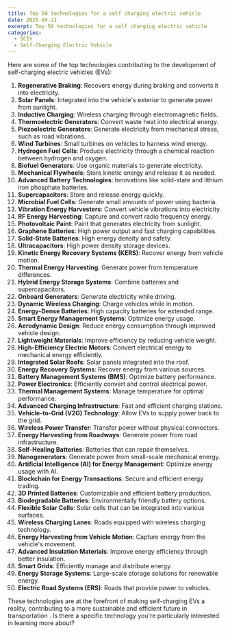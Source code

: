 ```yaml
---
title: Top 50 technologies for a self charging electric vehicle
date: 2025-04-21
excerpt: Top 50 technologies for a self charging electric vehicle
categories:
  - SCEV
  - Self-Charging Electric Vehicle
---
```


Here are some of the top technologies contributing to the development of self-charging electric vehicles (EVs):

1. **Regenerative Braking**: Recovers energy during braking and converts it into electricity.
2. **Solar Panels**: Integrated into the vehicle's exterior to generate power from sunlight.
3. **Inductive Charging**: Wireless charging through electromagnetic fields.
4. **Thermoelectric Generators**: Convert waste heat into electrical energy.
5. **Piezoelectric Generators**: Generate electricity from mechanical stress, such as road vibrations.
6. **Wind Turbines**: Small turbines on vehicles to harness wind energy.
7. **Hydrogen Fuel Cells**: Produce electricity through a chemical reaction between hydrogen and oxygen.
8. **Biofuel Generators**: Use organic materials to generate electricity.
9. **Mechanical Flywheels**: Store kinetic energy and release it as needed.
10. **Advanced Battery Technologies**: Innovations like solid-state and lithium iron phosphate batteries.
11. **Supercapacitors**: Store and release energy quickly.
12. **Microbial Fuel Cells**: Generate small amounts of power using bacteria.
13. **Vibration Energy Harvesters**: Convert vehicle vibrations into electricity.
14. **RF Energy Harvesting**: Capture and convert radio frequency energy.
15. **Photovoltaic Paint**: Paint that generates electricity from sunlight.
16. **Graphene Batteries**: High power output and fast charging capabilities.
17. **Solid-State Batteries**: High energy density and safety.
18. **Ultracapacitors**: High power density storage devices.
19. **Kinetic Energy Recovery Systems (KERS)**: Recover energy from vehicle motion.
20. **Thermal Energy Harvesting**: Generate power from temperature differences.
21. **Hybrid Energy Storage Systems**: Combine batteries and supercapacitors.
22. **Onboard Generators**: Generate electricity while driving.
23. **Dynamic Wireless Charging**: Charge vehicles while in motion.
24. **Energy-Dense Batteries**: High capacity batteries for extended range.
25. **Smart Energy Management Systems**: Optimize energy usage.
26. **Aerodynamic Design**: Reduce energy consumption through improved vehicle design.
27. **Lightweight Materials**: Improve efficiency by reducing vehicle weight.
28. **High-Efficiency Electric Motors**: Convert electrical energy to mechanical energy efficiently.
29. **Integrated Solar Roofs**: Solar panels integrated into the roof.
30. **Energy Recovery Systems**: Recover energy from various sources.
31. **Battery Management Systems (BMS)**: Optimize battery performance.
32. **Power Electronics**: Efficiently convert and control electrical power.
33. **Thermal Management Systems**: Manage temperature for optimal performance.
34. **Advanced Charging Infrastructure**: Fast and efficient charging stations.
35. **Vehicle-to-Grid (V2G) Technology**: Allow EVs to supply power back to the grid.
36. **Wireless Power Transfer**: Transfer power without physical connectors.
37. **Energy Harvesting from Roadways**: Generate power from road infrastructure.
38. **Self-Healing Batteries**: Batteries that can repair themselves.
39. **Nanogenerators**: Generate power from small-scale mechanical energy.
40. **Artificial Intelligence (AI) for Energy Management**: Optimize energy usage with AI.
41. **Blockchain for Energy Transactions**: Secure and efficient energy trading.
42. **3D Printed Batteries**: Customizable and efficient battery production.
43. **Biodegradable Batteries**: Environmentally friendly battery options.
44. **Flexible Solar Cells**: Solar cells that can be integrated into various surfaces.
45. **Wireless Charging Lanes**: Roads equipped with wireless charging technology.
46. **Energy Harvesting from Vehicle Motion**: Capture energy from the vehicle's movement.
47. **Advanced Insulation Materials**: Improve energy efficiency through better insulation.
48. **Smart Grids**: Efficiently manage and distribute energy.
49. **Energy Storage Systems**: Large-scale storage solutions for renewable energy.
50. **Electric Road Systems (ERS)**: Roads that provide power to vehicles.

These technologies are at the forefront of making self-charging EVs a reality, contributing to a more sustainable and efficient future in transportation
. Is there a specific technology you're particularly interested in learning more about?

